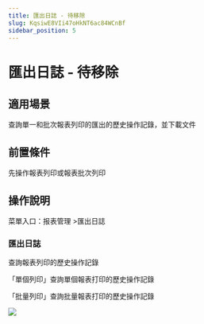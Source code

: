 ```yaml
---
title: 匯出日誌 - 待移除
slug: KqsiwE8VIi47oHkNT6ac84WCnBf
sidebar_position: 5
---
```



# 匯出日誌 - 待移除

## 適用場景

查詢單一和批次報表列印的匯出的歷史操作記錄，並下載文件

## 前置條件

先操作報表列印或報表批次列印

## 操作說明

菜單入口：报表管理 &gt;匯出日誌

### 匯出日誌

查詢報表列印的歷史操作記錄

「單個列印」查詢單個報表打印的歷史操作記錄

「批量列印」查詢批量報表打印的歷史操作記錄

<img src="/assets/VhcFb2QSFoGK53xjey5cohEgn6d.png" src-width="3346" src-height="1512" align="center"/>

